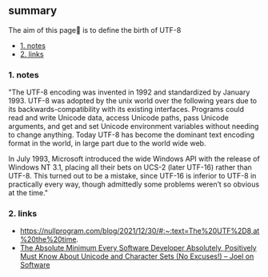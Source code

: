 ## summary
The aim of this page📝 is to define the birth of UTF-8

<!-- TOC -->

- [1. notes](#1-notes)
- [2. links](#2-links)

<!-- /TOC -->

### 1. notes
"The UTF-8 encoding was invented in 1992 and standardized by January 1993. UTF-8 was adopted by the unix world over the following years due to its backwards-compatibility with its existing interfaces. Programs could read and write Unicode data, access Unicode paths, pass Unicode arguments, and get and set Unicode environment variables without needing to change anything. Today UTF-8 has become the dominant text encoding format in the world, in large part due to the world wide web.

In July 1993, Microsoft introduced the wide Windows API with the release of Windows NT 3.1, placing all their bets on UCS-2 (later UTF-16) rather than UTF-8. This turned out to be a mistake, since UTF-16 is inferior to UTF-8 in practically every way, though admittedly some problems weren’t so obvious at the time."

 
### 2. links
* https://nullprogram.com/blog/2021/12/30/#:~:text=The%20UTF%2D8,at%20the%20time.
* [The Absolute Minimum Every Software Developer Absolutely, Positively Must Know About Unicode and Character Sets (No Excuses!) – Joel on Software](https://www.joelonsoftware.com/2003/10/08/the-absolute-minimum-every-software-developer-absolutely-positively-must-know-about-unicode-and-character-sets-no-excuses/)